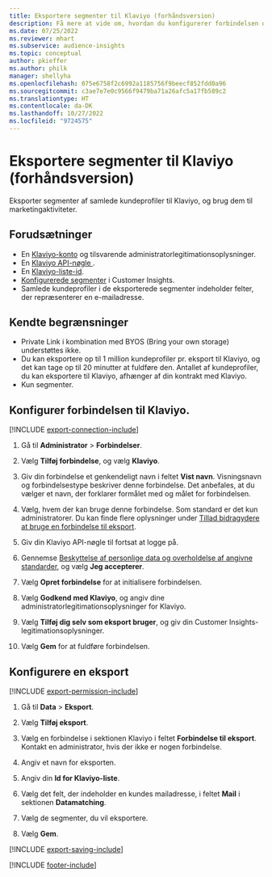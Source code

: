 ```yaml
---
title: Eksportere segmenter til Klaviyo (forhåndsversion)
description: Få mere at vide om, hvordan du konfigurerer forbindelsen og eksporterer til Klaviyo.
ms.date: 07/25/2022
ms.reviewer: mhart
ms.subservice: audience-insights
ms.topic: conceptual
author: pkieffer
ms.author: philk
manager: shellyha
ms.openlocfilehash: 075e6758f2c6992a1185756f9beecf852fdd0a96
ms.sourcegitcommit: c3ae7e7e0c9566f9479ba71a26afc5a17fb589c2
ms.translationtype: HT
ms.contentlocale: da-DK
ms.lasthandoff: 10/27/2022
ms.locfileid: "9724575"
---
```

# <a name="export-segments-to-klaviyo-preview"></a>Eksportere segmenter til Klaviyo (forhåndsversion)

Eksporter segmenter af samlede kundeprofiler til Klaviyo, og brug dem til marketingaktiviteter.

## <a name="prerequisites"></a>Forudsætninger

- En [Klaviyo-konto](https://www.klaviyo.com/) og tilsvarende administratorlegitimationsoplysninger.
- En [Klaviyo API-nøgle ](https://help.klaviyo.com/hc/articles/115005062267-How-to-Manage-Your-Account-s-API-Keys).
- En [Klaviyo-liste-id](https://help.klaviyo.com/hc/articles/115005078647-How-to-Find-a-List-ID).
- [Konfigurerede segmenter](segments.md) i Customer Insights.
- Samlede kundeprofiler i de eksporterede segmenter indeholder felter, der repræsenterer en e-mailadresse.

## <a name="known-limitations"></a>Kendte begrænsninger

- Private Link i kombination med BYOS (Bring your own storage) understøttes ikke.
- Du kan eksportere op til 1 million kundeprofiler pr. eksport til Klaviyo, og det kan tage op til 20 minutter at fuldføre den. Antallet af kundeprofiler, du kan eksportere til Klaviyo, afhænger af din kontrakt med Klaviyo.
- Kun segmenter.

## <a name="set-up-connection-to-klaviyo"></a>Konfigurer forbindelsen til Klaviyo.

[!INCLUDE [export-connection-include](includes/export-connection-admn.md)]

1. Gå til **Administrator** > **Forbindelser**.

1. Vælg **Tilføj forbindelse**, og vælg **Klaviyo**.

1. Giv din forbindelse et genkendeligt navn i feltet **Vist navn**. Visningsnavn og forbindelsestype beskriver denne forbindelse. Det anbefales, at du vælger et navn, der forklarer formålet med og målet for forbindelsen.

1. Vælg, hvem der kan bruge denne forbindelse. Som standard er det kun administratorer. Du kan finde flere oplysninger under [Tillad bidragydere at bruge en forbindelse til eksport](connections.md#allow-contributors-to-use-a-connection-for-exports).

1. Giv din Klaviyo API-nøgle til fortsat at logge på.

1. Gennemse [Beskyttelse af personlige data og overholdelse af angivne standarder](connections.md#data-privacy-and-compliance), og vælg **Jeg accepterer**.

1. Vælg **Opret forbindelse** for at initialisere forbindelsen.

1. Vælg **Godkend med Klaviyo**, og angiv dine administratorlegitimationsoplysninger for Klaviyo.

1. Vælg **Tilføj dig selv som eksport bruger**, og giv din Customer Insights-legitimationsoplysninger.

1. Vælg **Gem** for at fuldføre forbindelsen.

## <a name="configure-an-export"></a>Konfigurere en eksport

[!INCLUDE [export-permission-include](includes/export-permission.md)]

1. Gå til **Data** > **Eksport**.

1. Vælg **Tilføj eksport**.

1. Vælg en forbindelse i sektionen Klaviyo i feltet **Forbindelse til eksport**. Kontakt en administrator, hvis der ikke er nogen forbindelse.

1. Angiv et navn for eksporten.

1. Angiv din **Id for Klaviyo-liste**.

1. Vælg det felt, der indeholder en kundes mailadresse, i feltet **Mail** i sektionen **Datamatching**.

1. Vælg de segmenter, du vil eksportere.

1. Vælg **Gem**.

[!INCLUDE [export-saving-include](includes/export-saving.md)]

[!INCLUDE [footer-include](includes/footer-banner.md)]
